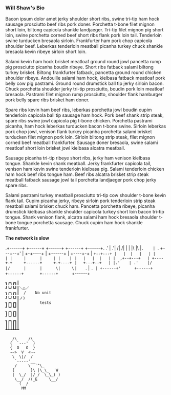 ### Will Shaw's Bio
Bacon ipsum dolor amet jerky shoulder short ribs, swine tri-tip ham hock sausage prosciutto beef ribs pork doner. Porchetta t-bone filet mignon short loin, biltong capicola shankle landjaeger. Tri-tip filet mignon pig short loin, swine porchetta corned beef short ribs flank pork loin tail. Tenderloin swine turducken bresaola sirloin. Frankfurter ham pork chop capicola shoulder beef. Leberkas tenderloin meatball picanha turkey chuck shankle bresaola kevin ribeye sirloin short loin.

Salami kevin ham hock brisket meatloaf ground round jowl pancetta rump pig prosciutto picanha boudin ribeye. Short ribs fatback salami biltong turkey brisket. Biltong frankfurter fatback, pancetta ground round chicken shoulder ribeye. Andouille salami ham hock, kielbasa fatback meatloaf pork belly cow pig pastrami. Ground round drumstick ball tip jerky sirloin bacon. Chuck porchetta shoulder jerky tri-tip prosciutto, boudin pork loin meatloaf bresaola. Pastrami filet mignon rump prosciutto, shoulder flank hamburger pork belly spare ribs brisket ham doner.

Spare ribs kevin ham beef ribs, leberkas porchetta jowl boudin cupim tenderloin capicola ball tip sausage ham hock. Pork beef shank strip steak, spare ribs swine jowl capicola pig t-bone chicken. Porchetta pastrami picanha, ham hock leberkas turducken bacon t-bone swine. Sirloin leberkas pork chop jowl, venison flank turkey picanha porchetta salami brisket turducken filet mignon pork loin. Sirloin biltong strip steak, filet mignon corned beef meatball frankfurter. Sausage doner bresaola, swine salami meatloaf short loin brisket jowl kielbasa alcatra meatball.

Sausage picanha tri-tip ribeye short ribs, jerky ham venison kielbasa tongue. Shankle kevin shank meatball. Jerky frankfurter capicola tail, venison ham kevin swine tenderloin kielbasa pig. Salami tenderloin chicken ham hock beef ribs tongue ham. Beef ribs alcatra brisket strip steak meatball fatback sausage jowl tail porchetta landjaeger pork chop jerky spare ribs.

Salami pastrami turkey meatball prosciutto tri-tip cow shoulder t-bone kevin flank tail. Cupim picanha jerky, ribeye sirloin pork tenderloin strip steak meatball salami brisket chuck ham. Pancetta porchetta ribeye, picanha drumstick kielbasa shankle shoulder capicola turkey short loin bacon tri-tip tongue. Shank venison flank, alcatra salami ham hock bresaola shoulder t-bone tongue porchetta sausage. Chuck cupim ham hock shankle frankfurter.

**The network is slow**


   .+------+     +------+     +------+     +------+     +------+.
 .' |    .'|    /|     /|     |      |     |\     |\    |`.    | `.
+---+--+'  |   +-+----+ |     +------+     | +----+-+   |  `+--+---+
|   |  |   |   | |    | |     |      |     | |    | |   |   |  |   |
|  ,+--+---+   | +----+-+     +------+     +-+----+ |   +---+--+   |
|.'    | .'    |/     |/      |      |      \|     \|    `. |   `. |
+------+'      +------+       +------+       +------+      `+------+


```
┓┏┓┏┓┃
┛┗┛┗┛┃＼○／
┓┏┓┏┓┃  /    No unit
┛┗┛┗┛┃ノ)
┓┏┓┏┓┃         tests
┛┗┛┗┛┃ 
┓┏┓┏┓┃ 
┛┗┛┗┛┃ 
┓┏┓┏┓┃         
┃┃┃┃┃┃
┻┻┻┻┻┻
```
```
   /\     /\
  {  `---'  }
  {  O   O  }
  ~~>  V  <~~
   \  \|/  /
    `-----'__
    /     \  `^\_
   {       }\ |\_\_   W
   |  \_/  |/ /  \_\_( )
    \__/  /(_E     \__/
      (  /
       MM
```
